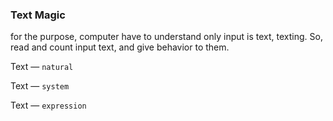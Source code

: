 ### Text Magic
for the purpose, computer have to understand only input is text, texting. So, read and count input text, and give behavior to them.

Text — `natural`

Text — `system`

Text — `expression`
